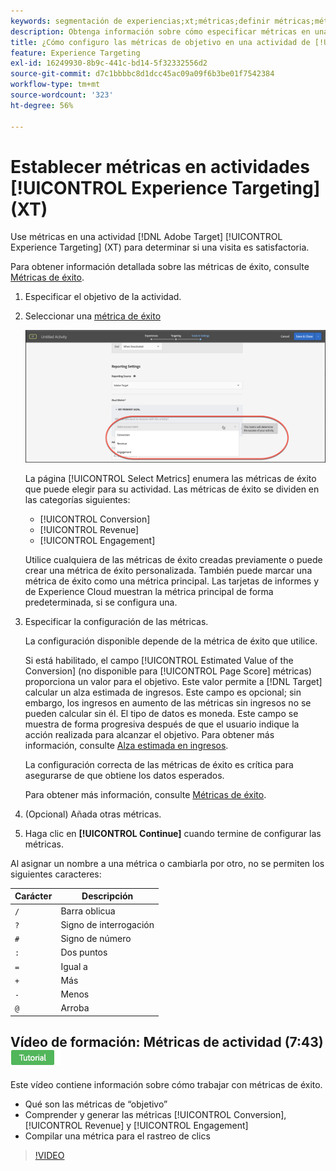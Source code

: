 ```yaml
---
keywords: segmentación de experiencias;xt;métricas;definir métricas;métrica de segmentación;configuración de actividades;métrica de éxito;conversión;ingresos;participación
description: Obtenga información sobre cómo especificar métricas en una actividad  [!DNL Adobe Target] [!UICONTROL Experience Targeting] para determinar si una visita es satisfactoria, como [!UICONTROL Conversion], [!UICONTROL Revenue] o [!UICONTROL Engagement].
title: ¿Cómo configuro las métricas de objetivo en una actividad de [!UICONTROL Experience Targeting]?
feature: Experience Targeting
exl-id: 16249930-8b9c-441c-bd14-5f32332556d2
source-git-commit: d7c1bbbbc8d1dcc45ac09a09f6b3be01f7542384
workflow-type: tm+mt
source-wordcount: '323'
ht-degree: 56%

---
```


# Establecer métricas en actividades [!UICONTROL Experience Targeting] (XT)

Use métricas en una actividad [!DNL Adobe Target] [!UICONTROL Experience Targeting] (XT) para determinar si una visita es satisfactoria.

Para obtener información detallada sobre las métricas de éxito, consulte [Métricas de éxito](/help/main/c-activities/r-success-metrics/success-metrics.md#reference_D011575C85DA48E989A244593D9B9924).

1. Especificar el objetivo de la actividad.
1. Seleccionar una [métrica de éxito](/help/main/c-activities/r-success-metrics/success-metrics.md#reference_D011575C85DA48E989A244593D9B9924)

   ![Seleccionar métrica de éxito](/help/main/c-activities/t-experience-target/t-xt-create/assets/ab_metrics-new.png)

   La página [!UICONTROL Select Metrics] enumera las métricas de éxito que puede elegir para su actividad. Las métricas de éxito se dividen en las categorías siguientes:

   * [!UICONTROL Conversion]
   * [!UICONTROL Revenue]
   * [!UICONTROL Engagement]

   Utilice cualquiera de las métricas de éxito creadas previamente o puede crear una métrica de éxito personalizada. También puede marcar una métrica de éxito como una métrica principal. Las tarjetas de informes y de Experience Cloud muestran la métrica principal de forma predeterminada, si se configura una.
1. Especificar la configuración de las métricas.

   La configuración disponible depende de la métrica de éxito que utilice.

   Si está habilitado, el campo [!UICONTROL Estimated Value of the Conversion] (no disponible para [!UICONTROL Page Score] métricas) proporciona un valor para el objetivo. Este valor permite a [!DNL Target] calcular un alza estimada de ingresos. Este campo es opcional; sin embargo, los ingresos en aumento de las métricas sin ingresos no se pueden calcular sin él. El tipo de datos es moneda. Este campo se muestra de forma progresiva después de que el usuario indique la acción realizada para alcanzar el objetivo. Para obtener más información, consulte [Alza estimada en ingresos](/help/main/administrating-target/r-target-account-preferences/estimating-lift-in-revenue.md).

   La configuración correcta de las métricas de éxito es crítica para asegurarse de que obtiene los datos esperados.

   Para obtener más información, consulte [Métricas de éxito](/help/main/c-activities/r-success-metrics/success-metrics.md#reference_D011575C85DA48E989A244593D9B9924).

1. (Opcional) Añada otras métricas.
1. Haga clic en **[!UICONTROL Continue]** cuando termine de configurar las métricas.

Al asignar un nombre a una métrica o cambiarla por otro, no se permiten los siguientes caracteres:

| Carácter | Descripción |
|--- |--- |
| `/` | Barra oblicua |
| `?` | Signo de interrogación |
| `#` | Signo de número |
| `:` | Dos puntos |
| `=` | Igual a |
| `+` | Más |
| `-` | Menos |
| `@` | Arroba |

## Vídeo de formación: Métricas de actividad (7:43) ![Distintivo de tutorial](/help/main/assets/tutorial.png)

Este vídeo contiene información sobre cómo trabajar con métricas de éxito.

* Qué son las métricas de “objetivo”
* Comprender y generar las métricas [!UICONTROL Conversion], [!UICONTROL Revenue] y [!UICONTROL Engagement]
* Compilar una métrica para el rastreo de clics

>[!VIDEO](https://video.tv.adobe.com/v/17380)
